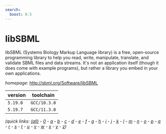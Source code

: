 ```yaml
---
search:
  boost: 0.5
---
```

# libSBML

libSBML (Systems Biology Markup Language library) is a free, open-source programming library to help you read, write, manipulate, translate, and validate SBML files and data streams. It's not an application itself (though it does come with example programs), but rather a library you embed in your own applications.

*homepage*: <http://sbml.org/Software/libSBML>

version | toolchain
--------|----------
``5.19.0`` | ``GCC/10.3.0``
``5.19.7`` | ``GCC/11.3.0``


*(quick links: [(all)](../index.md) - [0](../0/index.md) - [a](../a/index.md) - [b](../b/index.md) - [c](../c/index.md) - [d](../d/index.md) - [e](../e/index.md) - [f](../f/index.md) - [g](../g/index.md) - [h](../h/index.md) - [i](../i/index.md) - [j](../j/index.md) - [k](../k/index.md) - [l](../l/index.md) - [m](../m/index.md) - [n](../n/index.md) - [o](../o/index.md) - [p](../p/index.md) - [q](../q/index.md) - [r](../r/index.md) - [s](../s/index.md) - [t](../t/index.md) - [u](../u/index.md) - [v](../v/index.md) - [w](../w/index.md) - [x](../x/index.md) - [y](../y/index.md) - [z](../z/index.md))*

